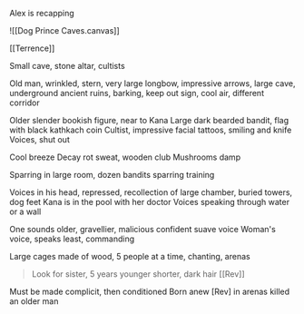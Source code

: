 Alex is recapping

![[Dog Prince Caves.canvas]]


[[Terrence]]

Small cave, stone altar, cultists

Old man, wrinkled, stern, very large longbow, impressive arrows, large cave, underground ancient ruins, barking, keep out sign, cool air, different corridor

Older slender bookish figure, near to Kana
Large dark bearded bandit, flag with black kathkach coin
Cultist, impressive facial tattoos, smiling and knife
Voices, shut out

Cool breeze
Decay rot sweat, wooden club
Mushrooms damp

Sparring in large room, dozen bandits sparring training

Voices in his head, repressed, recollection of large chamber, buried towers, dog feet
Kana is in the pool with her doctor
Voices speaking through water or a wall

One sounds older, gravellier, malicious
confident suave voice
Woman's voice, speaks least, commanding

Large cages made of wood, 5 people at a time, chanting, arenas
> Look for sister, 5 years younger shorter, dark hair [[Rev]]

Must be made complicit, then conditioned
Born anew
[Rev] in arenas killed an older man





